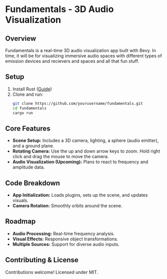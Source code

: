 # Fundamentals - 3D Audio Visualization

## Overview
Fundamentals is a real-time 3D audio visualization app built with Bevy. In time, it will be for visualizing immersive audio spaces with different types of emission devices and recievers and spaces and all that fun stuff.

## Setup
1. Install Rust ([Guide](https://www.rust-lang.org/tools/install))
2. Clone and run:
   ```sh
   git clone https://github.com/yourusername/fundamentals.git
   cd fundamentals
   cargo run
   ```

## Core Features
- **Scene Setup:** Includes a 3D camera, lighting, a sphere (audio emitter), and a ground plane.
- **Rotating Camera:** Use the up and down arrow keys to zoom. Hold right click and drag the mouse to move the camera.
- **Audio Visualization (Upcoming):** Plans to react to frequency and amplitude data.

## Code Breakdown
- **App Initialization:** Loads plugins, sets up the scene, and updates visuals.
- **Camera Rotation:** Smoothly orbits around the scene.

## Roadmap
- **Audio Processing:** Real-time frequency analysis.
- **Visual Effects:** Responsive object transformations.
- **Multiple Sources:** Support for diverse audio inputs.

## Contributing & License
Contributions welcome! Licensed under MIT.


